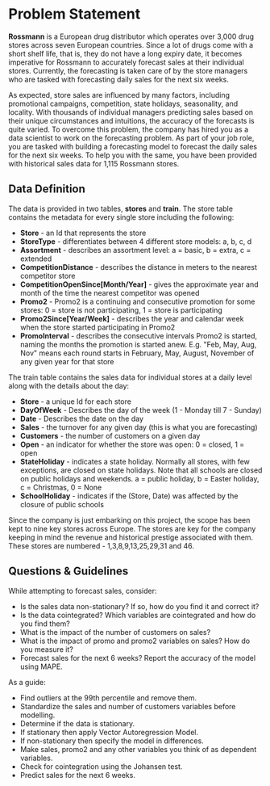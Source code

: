 # Problem Statement

**Rossmann** is a European drug distributor which operates over 3,000 drug stores across seven European countries. Since a lot of drugs come with a short shelf life, that is, they do not have a long expiry date, it becomes imperative for Rossmann to accurately forecast sales at their individual stores. Currently, the forecasting is taken care of by the store managers who are tasked with forecasting daily sales for the next six weeks. 

As expected, store sales are influenced by many factors, including promotional campaigns, competition, state holidays, seasonality, and locality. With thousands of individual managers predicting sales based on their unique circumstances and intuitions, the accuracy of the forecasts is quite varied. To overcome this problem, the company has hired you as a data scientist to work on the forecasting problem. As part of your job role, you are tasked with building a forecasting model to forecast the daily sales for the next six weeks. To help you with the same, you have been provided with historical sales data for 1,115 Rossmann stores.

## Data Definition

The data is provided in two tables, **stores** and **train**. The store table contains the metadata for every single store including the following:

- **Store** - an Id that represents the store
- **StoreType** - differentiates between 4 different store models: a, b, c, d
- **Assortment** - describes an assortment level: a = basic, b = extra, c = extended
- **CompetitionDistance** - describes the distance in meters to the nearest competitor store
- **CompetitionOpenSince[Month/Year]** - gives the approximate year and month of the time the nearest competitor was opened
- **Promo2** - Promo2 is a continuing and consecutive promotion for some stores: 0 = store is not participating, 1 = store is participating
- **Promo2Since[Year/Week]** - describes the year and calendar week when the store started participating in Promo2
- **PromoInterval** - describes the consecutive intervals Promo2 is started, naming the months the promotion is started anew. E.g. "Feb, May, Aug, Nov" means each round starts in February, May, August, November of any given year for that store

The train table contains the sales data for individual stores at a daily level along with the details about the day:

- **Store** - a unique Id for each store
- **DayOfWeek** - Describes the day of the week (1 - Monday till 7 - Sunday)
- **Date** - Describes the date on the day
- **Sales** - the turnover for any given day (this is what you are forecasting)
- **Customers** - the number of customers on a given day
- **Open** - an indicator for whether the store was open: 0 = closed, 1 = open
- **StateHoliday** - indicates a state holiday. Normally all stores, with few exceptions, are closed on state holidays. Note that all schools are closed on public holidays and weekends. a = public holiday, b = Easter holiday, c = Christmas, 0 = None
- **SchoolHoliday** - indicates if the (Store, Date) was affected by the closure of public schools

Since the company is just embarking on this project, the scope has been kept to nine key stores across Europe. The stores are key for the company keeping in mind the revenue and historical prestige associated with them. These stores are numbered - 1,3,8,9,13,25,29,31 and 46.

## Questions & Guidelines

While attempting to forecast sales, consider:

- Is the sales data non-stationary? If so, how do you find it and correct it?
- Is the data cointegrated? Which variables are cointegrated and how do you find them?
- What is the impact of the number of customers on sales?
- What is the impact of promo and promo2 variables on sales? How do you measure it?
- Forecast sales for the next 6 weeks? Report the accuracy of the model using MAPE.

As a guide:

- Find outliers at the 99th percentile and remove them.
- Standardize the sales and number of customers variables before modelling.
- Determine if the data is stationary.
- If stationary then apply Vector Autoregression Model.
- If non-stationary then specify the model in differences.
- Make sales, promo2 and any other variables you think of as dependent variables.
- Check for cointegration using the Johansen test.
- Predict sales for the next 6 weeks.
